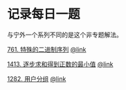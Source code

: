 #  记录每日一题

与宁外一个系列不同的是这个非专题解法。

[761. 特殊的二进制序列](./2022/8/8.md)    [@link](https://leetcode.cn/problems/special-binary-string/)

[1413. 逐步求和得到正数的最小值](./2022/8/9.md)  [@link](https://leetcode.cn/problems/minimum-value-to-get-positive-step-by-step-sum/)

[1282. 用户分组](.2022/8/12.md)   [@link](https://leetcode.cn/problems/group-the-people-given-the-group-size-they-belong-to/) 

